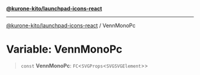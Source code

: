 [**@kurone-kito/launchpad-icons-react**](../README.md)

***

[@kurone-kito/launchpad-icons-react](../globals.md) / VennMonoPc

# Variable: VennMonoPc

> `const` **VennMonoPc**: `FC`\<`SVGProps`\<`SVGSVGElement`\>\>
